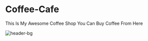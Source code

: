 # Coffee-Cafe
This Is My Awesome Coffee Shop You Can Buy Coffee From Here

![header-bg](https://github.com/user-attachments/assets/fd89472e-e4d5-4756-a915-bc59fabfa726)
